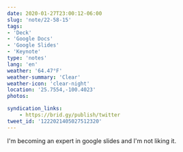 ```yaml
---
date: 2020-01-27T23:00:12-06:00
slug: 'note/22-58-15'
tags:
- 'Deck'
- 'Google Docs'
- 'Google Slides'
- 'Keynote'
type: 'notes'
lang: 'en'
weather: '64.47°F'
weather-summary: 'Clear'
weather-icon: 'clear-night'
location: '25.7554,-100.4023'
photos:

syndication_links:
    - https://brid.gy/publish/twitter
tweet_id: '1222021405027512320'
---
```

I'm becoming an expert in google slides and I'm not liking it.
   
